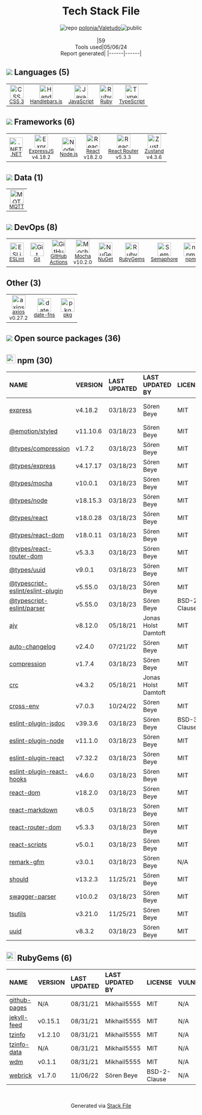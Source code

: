 <!--
&lt;--- Readme.md Snippet without images Start ---&gt;
## Tech Stack
polonia/Valetudo is built on the following main stack:

- [Handlebars.js](http://handlebarsjs.com/) – Templating Languages & Extensions
- [JavaScript](https://developer.mozilla.org/en-US/docs/Web/JavaScript) – Languages
- [Ruby](https://www.ruby-lang.org) – Languages
- [TypeScript](http://www.typescriptlang.org) – Languages
- [.NET](http://www.microsoft.com/net/) – Frameworks (Full Stack)
- [ExpressJS](http://expressjs.com/) – Microframeworks (Backend)
- [Node.js](http://nodejs.org/) – Frameworks (Full Stack)
- [React](https://reactjs.org/) – Javascript UI Libraries
- [React Router](https://github.com/rackt/react-router) – JavaScript Framework Components
- [Zustand](https://github.com/react-spring/zustand) – State Management Library
- [MQTT](http://mqtt.org/) – Message Queue
- [ESLint](http://eslint.org/) – Code Review
- [GitHub Actions](https://github.com/features/actions) – Continuous Integration
- [Mocha](http://mochajs.org/) – Javascript Testing Framework
- [Semaphore](https://semaphoreci.com/) – Continuous Integration
- [axios](https://github.com/mzabriskie/axios) – Javascript Utilities & Libraries
- [date-fns](https://date-fns.org/) – Javascript Utilities & Libraries
- [pkg](https://www.npmjs.com/package/pkg) – Javascript Utilities & Libraries

Full tech stack [here](/techstack.md)

&lt;--- Readme.md Snippet without images End ---&gt;

&lt;--- Readme.md Snippet with images Start ---&gt;
## Tech Stack
polonia/Valetudo is built on the following main stack:

- <img width='25' height='25' src='https://img.stackshare.io/service/1143/Handlebars.png' alt='Handlebars.js'/> [Handlebars.js](http://handlebarsjs.com/) – Templating Languages & Extensions
- <img width='25' height='25' src='https://img.stackshare.io/service/1209/javascript.jpeg' alt='JavaScript'/> [JavaScript](https://developer.mozilla.org/en-US/docs/Web/JavaScript) – Languages
- <img width='25' height='25' src='https://img.stackshare.io/service/989/ruby.png' alt='Ruby'/> [Ruby](https://www.ruby-lang.org) – Languages
- <img width='25' height='25' src='https://img.stackshare.io/service/1612/bynNY5dJ.jpg' alt='TypeScript'/> [TypeScript](http://www.typescriptlang.org) – Languages
- <img width='25' height='25' src='https://img.stackshare.io/service/1014/IoPy1dce_400x400.png' alt='.NET'/> [.NET](http://www.microsoft.com/net/) – Frameworks (Full Stack)
- <img width='25' height='25' src='https://img.stackshare.io/service/1163/hashtag.png' alt='ExpressJS'/> [ExpressJS](http://expressjs.com/) – Microframeworks (Backend)
- <img width='25' height='25' src='https://img.stackshare.io/service/1011/n1JRsFeB_400x400.png' alt='Node.js'/> [Node.js](http://nodejs.org/) – Frameworks (Full Stack)
- <img width='25' height='25' src='https://img.stackshare.io/service/1020/OYIaJ1KK.png' alt='React'/> [React](https://reactjs.org/) – Javascript UI Libraries
- <img width='25' height='25' src='https://img.stackshare.io/service/3350/8261421.png' alt='React Router'/> [React Router](https://github.com/rackt/react-router) – JavaScript Framework Components
- <img width='25' height='25' src='https://img.stackshare.io/service/11559/zustand.png' alt='Zustand'/> [Zustand](https://github.com/react-spring/zustand) – State Management Library
- <img width='25' height='25' src='https://img.stackshare.io/service/3670/mqtticon-large_400x400.png' alt='MQTT'/> [MQTT](http://mqtt.org/) – Message Queue
- <img width='25' height='25' src='https://img.stackshare.io/service/3337/Q4L7Jncy.jpg' alt='ESLint'/> [ESLint](http://eslint.org/) – Code Review
- <img width='25' height='25' src='https://img.stackshare.io/service/11563/actions.png' alt='GitHub Actions'/> [GitHub Actions](https://github.com/features/actions) – Continuous Integration
- <img width='25' height='25' src='https://img.stackshare.io/service/832/mocha.png' alt='Mocha'/> [Mocha](http://mochajs.org/) – Javascript Testing Framework
- <img width='25' height='25' src='https://img.stackshare.io/service/324/default_a24de002cfb2ec1db1c531b1449499b5b0c3a95c.png' alt='Semaphore'/> [Semaphore](https://semaphoreci.com/) – Continuous Integration
- <img width='25' height='25' src='https://img.stackshare.io/no-img-open-source.png' alt='axios'/> [axios](https://github.com/mzabriskie/axios) – Javascript Utilities & Libraries
- <img width='25' height='25' src='https://img.stackshare.io/service/10865/default_5551fb8853689f607a2bc0d5a09355d5a3d52bf0.png' alt='date-fns'/> [date-fns](https://date-fns.org/) – Javascript Utilities & Libraries
- <img width='25' height='25' src='https://img.stackshare.io/service/6883/repo-banner.png' alt='pkg'/> [pkg](https://www.npmjs.com/package/pkg) – Javascript Utilities & Libraries

Full tech stack [here](/techstack.md)

&lt;--- Readme.md Snippet with images End ---&gt;
-->
<div align="center">

# Tech Stack File
![](https://img.stackshare.io/repo.svg "repo") [polonia/Valetudo](https://github.com/polonia/Valetudo)![](https://img.stackshare.io/public_badge.svg "public")
<br/><br/>
|59<br/>Tools used|05/06/24 <br/>Report generated|
|------|------|
</div>

## <img src='https://img.stackshare.io/languages.svg'/> Languages (5)
<table><tr>
  <td align='center'>
  <img width='36' height='36' src='https://img.stackshare.io/service/6727/css.png' alt='CSS 3'>
  <br>
  <sub><a href="https://developer.mozilla.org/en-US/docs/Web/CSS/CSS3">CSS 3</a></sub>
  <br>
  <sub></sub>
</td>

<td align='center'>
  <img width='36' height='36' src='https://img.stackshare.io/service/1143/Handlebars.png' alt='Handlebars.js'>
  <br>
  <sub><a href="http://handlebarsjs.com/">Handlebars.js</a></sub>
  <br>
  <sub></sub>
</td>

<td align='center'>
  <img width='36' height='36' src='https://img.stackshare.io/service/1209/javascript.jpeg' alt='JavaScript'>
  <br>
  <sub><a href="https://developer.mozilla.org/en-US/docs/Web/JavaScript">JavaScript</a></sub>
  <br>
  <sub></sub>
</td>

<td align='center'>
  <img width='36' height='36' src='https://img.stackshare.io/service/989/ruby.png' alt='Ruby'>
  <br>
  <sub><a href="https://www.ruby-lang.org">Ruby</a></sub>
  <br>
  <sub></sub>
</td>

<td align='center'>
  <img width='36' height='36' src='https://img.stackshare.io/service/1612/bynNY5dJ.jpg' alt='TypeScript'>
  <br>
  <sub><a href="http://www.typescriptlang.org">TypeScript</a></sub>
  <br>
  <sub></sub>
</td>

</tr>
</table>

## <img src='https://img.stackshare.io/frameworks.svg'/> Frameworks (6)
<table><tr>
  <td align='center'>
  <img width='36' height='36' src='https://img.stackshare.io/service/1014/IoPy1dce_400x400.png' alt='.NET'>
  <br>
  <sub><a href="http://www.microsoft.com/net/">.NET</a></sub>
  <br>
  <sub></sub>
</td>

<td align='center'>
  <img width='36' height='36' src='https://img.stackshare.io/service/1163/hashtag.png' alt='ExpressJS'>
  <br>
  <sub><a href="http://expressjs.com/">ExpressJS</a></sub>
  <br>
  <sub>v4.18.2</sub>
</td>

<td align='center'>
  <img width='36' height='36' src='https://img.stackshare.io/service/1011/n1JRsFeB_400x400.png' alt='Node.js'>
  <br>
  <sub><a href="http://nodejs.org/">Node.js</a></sub>
  <br>
  <sub></sub>
</td>

<td align='center'>
  <img width='36' height='36' src='https://img.stackshare.io/service/1020/OYIaJ1KK.png' alt='React'>
  <br>
  <sub><a href="https://reactjs.org/">React</a></sub>
  <br>
  <sub>v18.2.0</sub>
</td>

<td align='center'>
  <img width='36' height='36' src='https://img.stackshare.io/service/3350/8261421.png' alt='React Router'>
  <br>
  <sub><a href="https://github.com/rackt/react-router">React Router</a></sub>
  <br>
  <sub>v5.3.3</sub>
</td>

<td align='center'>
  <img width='36' height='36' src='https://img.stackshare.io/service/11559/zustand.png' alt='Zustand'>
  <br>
  <sub><a href="https://github.com/react-spring/zustand">Zustand</a></sub>
  <br>
  <sub>v4.3.6</sub>
</td>

</tr>
</table>

## <img src='https://img.stackshare.io/databases.svg'/> Data (1)
<table><tr>
  <td align='center'>
  <img width='36' height='36' src='https://img.stackshare.io/service/3670/mqtticon-large_400x400.png' alt='MQTT'>
  <br>
  <sub><a href="http://mqtt.org/">MQTT</a></sub>
  <br>
  <sub></sub>
</td>

</tr>
</table>

## <img src='https://img.stackshare.io/devops.svg'/> DevOps (8)
<table><tr>
  <td align='center'>
  <img width='36' height='36' src='https://img.stackshare.io/service/3337/Q4L7Jncy.jpg' alt='ESLint'>
  <br>
  <sub><a href="http://eslint.org/">ESLint</a></sub>
  <br>
  <sub></sub>
</td>

<td align='center'>
  <img width='36' height='36' src='https://img.stackshare.io/service/1046/git.png' alt='Git'>
  <br>
  <sub><a href="http://git-scm.com/">Git</a></sub>
  <br>
  <sub></sub>
</td>

<td align='center'>
  <img width='36' height='36' src='https://img.stackshare.io/service/11563/actions.png' alt='GitHub Actions'>
  <br>
  <sub><a href="https://github.com/features/actions">GitHub Actions</a></sub>
  <br>
  <sub></sub>
</td>

<td align='center'>
  <img width='36' height='36' src='https://img.stackshare.io/service/832/mocha.png' alt='Mocha'>
  <br>
  <sub><a href="http://mochajs.org/">Mocha</a></sub>
  <br>
  <sub>v10.2.0</sub>
</td>

<td align='center'>
  <img width='36' height='36' src='https://img.stackshare.io/service/2637/6I3oEOP4_400x400.jpg' alt='NuGet'>
  <br>
  <sub><a href="https://www.nuget.org/">NuGet</a></sub>
  <br>
  <sub></sub>
</td>

<td align='center'>
  <img width='36' height='36' src='https://img.stackshare.io/service/12795/5jL6-BA5_400x400.jpeg' alt='RubyGems'>
  <br>
  <sub><a href="https://rubygems.org/">RubyGems</a></sub>
  <br>
  <sub></sub>
</td>

<td align='center'>
  <img width='36' height='36' src='https://img.stackshare.io/service/324/default_a24de002cfb2ec1db1c531b1449499b5b0c3a95c.png' alt='Semaphore'>
  <br>
  <sub><a href="https://semaphoreci.com/">Semaphore</a></sub>
  <br>
  <sub></sub>
</td>

<td align='center'>
  <img width='36' height='36' src='https://img.stackshare.io/service/1120/lejvzrnlpb308aftn31u.png' alt='npm'>
  <br>
  <sub><a href="https://www.npmjs.com/">npm</a></sub>
  <br>
  <sub></sub>
</td>

</tr>
</table>

## Other (3)
<table><tr>
  <td align='center'>
  <img width='36' height='36' src='https://img.stackshare.io/no-img-open-source.png' alt='axios'>
  <br>
  <sub><a href="https://github.com/mzabriskie/axios">axios</a></sub>
  <br>
  <sub>v0.27.2</sub>
</td>

<td align='center'>
  <img width='36' height='36' src='https://img.stackshare.io/service/10865/default_5551fb8853689f607a2bc0d5a09355d5a3d52bf0.png' alt='date-fns'>
  <br>
  <sub><a href="https://date-fns.org/">date-fns</a></sub>
  <br>
  <sub></sub>
</td>

<td align='center'>
  <img width='36' height='36' src='https://img.stackshare.io/service/6883/repo-banner.png' alt='pkg'>
  <br>
  <sub><a href="https://www.npmjs.com/package/pkg">pkg</a></sub>
  <br>
  <sub></sub>
</td>

</tr>
</table>


## <img src='https://img.stackshare.io/group.svg' /> Open source packages (36)</h2>

## <img width='24' height='24' src='https://img.stackshare.io/service/1120/lejvzrnlpb308aftn31u.png'/> npm (30)

|NAME|VERSION|LAST UPDATED|LAST UPDATED BY|LICENSE|VULNERABILITIES|
|:------|:------|:------|:------|:------|:------|
|[express](https://www.npmjs.com/express)|v4.18.2|03/18/23|Sören Beye |MIT|[CVE-2024-29041](https://github.com/advisories/GHSA-rv95-896h-c2vc) (Moderate)|
|[@emotion/styled](https://www.npmjs.com/@emotion/styled)|v11.10.6|03/18/23|Sören Beye |MIT|N/A|
|[@types/compression](https://www.npmjs.com/@types/compression)|v1.7.2|03/18/23|Sören Beye |MIT|N/A|
|[@types/express](https://www.npmjs.com/@types/express)|v4.17.17|03/18/23|Sören Beye |MIT|N/A|
|[@types/mocha](https://www.npmjs.com/@types/mocha)|v10.0.1|03/18/23|Sören Beye |MIT|N/A|
|[@types/node](https://www.npmjs.com/@types/node)|v18.15.3|03/18/23|Sören Beye |MIT|N/A|
|[@types/react](https://www.npmjs.com/@types/react)|v18.0.28|03/18/23|Sören Beye |MIT|N/A|
|[@types/react-dom](https://www.npmjs.com/@types/react-dom)|v18.0.11|03/18/23|Sören Beye |MIT|N/A|
|[@types/react-router-dom](https://www.npmjs.com/@types/react-router-dom)|v5.3.3|03/18/23|Sören Beye |MIT|N/A|
|[@types/uuid](https://www.npmjs.com/@types/uuid)|v9.0.1|03/18/23|Sören Beye |MIT|N/A|
|[@typescript-eslint/eslint-plugin](https://www.npmjs.com/@typescript-eslint/eslint-plugin)|v5.55.0|03/18/23|Sören Beye |MIT|N/A|
|[@typescript-eslint/parser](https://www.npmjs.com/@typescript-eslint/parser)|v5.55.0|03/18/23|Sören Beye |BSD-2-Clause|N/A|
|[ajv](https://www.npmjs.com/ajv)|v8.12.0|05/18/21|Jonas Holst Damtoft |MIT|N/A|
|[auto-changelog](https://www.npmjs.com/auto-changelog)|v2.4.0|07/21/22|Sören Beye |MIT|N/A|
|[compression](https://www.npmjs.com/compression)|v1.7.4|03/18/23|Sören Beye |MIT|N/A|
|[crc](https://www.npmjs.com/crc)|v4.3.2|05/18/21|Jonas Holst Damtoft |MIT|N/A|
|[cross-env](https://www.npmjs.com/cross-env)|v7.0.3|10/24/22|Sören Beye |MIT|N/A|
|[eslint-plugin-jsdoc](https://www.npmjs.com/eslint-plugin-jsdoc)|v39.3.6|03/18/23|Sören Beye |BSD-3-Clause|N/A|
|[eslint-plugin-node](https://www.npmjs.com/eslint-plugin-node)|v11.1.0|03/18/23|Sören Beye |MIT|N/A|
|[eslint-plugin-react](https://www.npmjs.com/eslint-plugin-react)|v7.32.2|03/18/23|Sören Beye |MIT|N/A|
|[eslint-plugin-react-hooks](https://www.npmjs.com/eslint-plugin-react-hooks)|v4.6.0|03/18/23|Sören Beye |MIT|N/A|
|[react-dom](https://www.npmjs.com/react-dom)|v18.2.0|03/18/23|Sören Beye |MIT|N/A|
|[react-markdown](https://www.npmjs.com/react-markdown)|v8.0.5|03/18/23|Sören Beye |MIT|N/A|
|[react-router-dom](https://www.npmjs.com/react-router-dom)|v5.3.3|03/18/23|Sören Beye |MIT|N/A|
|[react-scripts](https://www.npmjs.com/react-scripts)|v5.0.1|03/18/23|Sören Beye |MIT|N/A|
|[remark-gfm](https://www.npmjs.com/remark-gfm)|v3.0.1|03/18/23|Sören Beye |N/A|N/A|
|[should](https://www.npmjs.com/should)|v13.2.3|11/25/21|Sören Beye |MIT|N/A|
|[swagger-parser](https://www.npmjs.com/swagger-parser)|v10.0.2|03/18/23|Sören Beye |MIT|N/A|
|[tsutils](https://www.npmjs.com/tsutils)|v3.21.0|11/25/21|Sören Beye |MIT|N/A|
|[uuid](https://www.npmjs.com/uuid)|v8.3.2|03/18/23|Sören Beye |MIT|N/A|


## <img width='24' height='24' src='https://img.stackshare.io/service/12795/5jL6-BA5_400x400.jpeg'/> RubyGems (6)

|NAME|VERSION|LAST UPDATED|LAST UPDATED BY|LICENSE|VULNERABILITIES|
|:------|:------|:------|:------|:------|:------|
|[github-pages](https://rubygems.org/github-pages)|N/A|08/31/21|Mikhail5555 |MIT|N/A|
|[jekyll-feed](https://rubygems.org/jekyll-feed)|v0.15.1|08/31/21|Mikhail5555 |MIT|N/A|
|[tzinfo](https://rubygems.org/tzinfo)|v1.2.10|08/31/21|Mikhail5555 |MIT|N/A|
|[tzinfo-data](https://rubygems.org/tzinfo-data)|N/A|08/31/21|Mikhail5555 |MIT|N/A|
|[wdm](https://rubygems.org/wdm)|v0.1.1|08/31/21|Mikhail5555 |MIT|N/A|
|[webrick](https://rubygems.org/webrick)|v1.7.0|11/06/22|Sören Beye |BSD-2-Clause|N/A|

<br/>
<div align='center'>

Generated via [Stack File](https://github.com/marketplace/stack-file)
